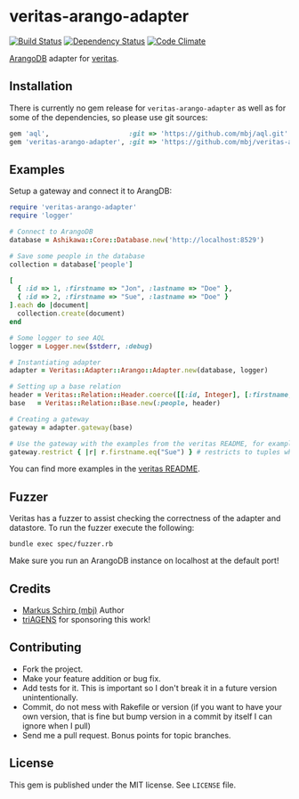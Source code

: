 veritas-arango-adapter
======================

[![Build Status](https://secure.travis-ci.org/mbj/veritas-arango-adapter.png?branch=master)](http://travis-ci.org/mbj/veritas-arango-adapter)
[![Dependency Status](https://gemnasium.com/mbj/veritas-arango-adapter.png)](https://gemnasium.com/mbj/veritas-arango-adapter)
[![Code Climate](https://codeclimate.com/github/mbj/veritas-arango-adapter.png)](https://codeclimate.com/github/mbj/veritas-arango-adapter)

[ArangoDB](https://www.arangodb.org) adapter for [veritas](https://github.com/dkubb/veritas).

Installation
------------

There is currently no gem release for `veritas-arango-adapter` as well as for some of the dependencies, so please use git sources:

```ruby
gem 'aql',                    :git => 'https://github.com/mbj/aql.git'
gem 'veritas-arango-adapter', :git => 'https://github.com/mbj/veritas-arango-adapter.git'
```

Examples
--------

Setup a gateway and connect it to ArangDB:

```ruby
require 'veritas-arango-adapter'
require 'logger'

# Connect to ArangoDB
database = Ashikawa::Core::Database.new('http://localhost:8529')

# Save some people in the database
collection = database['people']

[
  { :id => 1, :firstname => "Jon", :lastname => "Doe" },
  { :id => 2, :firstname => "Sue", :lastname => "Doe" }
].each do |document|
  collection.create(document)
end

# Some logger to see AQL
logger = Logger.new($stderr, :debug)

# Instantiating adapter
adapter = Veritas::Adapter::Arango::Adapter.new(database, logger)

# Setting up a base relation
header = Veritas::Relation::Header.coerce([[:id, Integer], [:firstname, String], [:lastname, String]])
base   = Veritas::Relation::Base.new(:people, header)

# Creating a gateway
gateway = adapter.gateway(base)

# Use the gateway with the examples from the veritas README, for example:
gateway.restrict { |r| r.firstname.eq("Sue") } # restricts to tuples where firstname is "Sue"
```

You can find more examples in the [veritas README](https://github.com/dkubb/veritas/blob/master/README.md).

Fuzzer
------

Veritas has a fuzzer to assist checking the correctness of the adapter and datastore. To run the fuzzer execute the following:

```
bundle exec spec/fuzzer.rb
```

Make sure you run an ArangoDB instance on localhost at the default port!

Credits
-------

* [Markus Schirp (mbj)](https://github.com/mbj) Author
* [triAGENS](https://github.com/triAGENS) for sponsoring this work!

Contributing
-------------

* Fork the project.
* Make your feature addition or bug fix.
* Add tests for it. This is important so I don't break it in a
  future version unintentionally.
* Commit, do not mess with Rakefile or version
  (if you want to have your own version, that is fine but bump version in a commit by itself I can ignore when I pull)
* Send me a pull request. Bonus points for topic branches.

License
-------

This gem is published under the MIT license. See `LICENSE` file.
